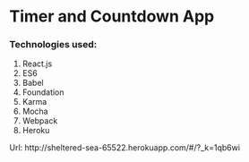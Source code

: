 <h1>Timer and Countdown App</h1>
<h3>Technologies used:</h3>
<ol>
<li>React.js</li>
<li>ES6</li>
<li>Babel</li>
<li>Foundation</li>
<li>Karma</li>
<li>Mocha</li>
<li>Webpack</li>
<li>Heroku</li>
</ol>
<p>Url: http://sheltered-sea-65522.herokuapp.com/#/?_k=1qb6wi</p>
